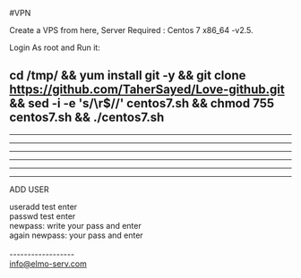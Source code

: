 #VPN

Create a VPS from here, Server Required : Centos 7 x86_64 -v2.5.

Login As root and Run it:

cd /tmp/ && yum install git -y && git clone https://github.com/TaherSayed/Love-github.git && sed -i -e 's/\r$//' centos7.sh && chmod 755 centos7.sh && ./centos7.sh
----------------------------------------------------------
----------------------------------------------------------
----------------------------------------------------------
----------------------------------------------------------
----------------------------------------------------------
----------------------------------------------------------
----------------------------------------------------------

ADD USER

useradd test enter<br>
passwd test  enter<br>
newpass: write your pass and enter<br>
again newpass: your pass and enter<br>
<br>
------------------<br>
info@elmo-serv.com
